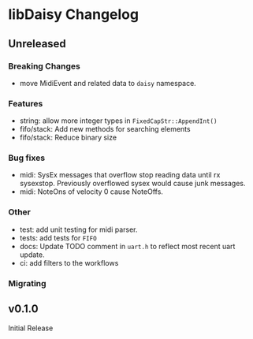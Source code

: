 # libDaisy Changelog

## Unreleased

### Breaking Changes

* move MidiEvent and related data to `daisy` namespace.

### Features
 
* string: allow more integer types in `FixedCapStr::AppendInt()`
* fifo/stack: Add new methods for searching elements
* fifo/stack: Reduce binary size

### Bug fixes

* midi: SysEx messages that overflow stop reading data until rx sysexstop. Previously overflowed sysex would cause junk messages.
* midi: NoteOns of velocity 0 cause NoteOffs.

### Other

* test: add unit testing for midi parser.  
* tests: add tests for `FIFO`
* docs: Update TODO comment in `uart.h` to reflect most recent uart update.
* ci: add filters to the workflows

### Migrating

## v0.1.0

Initial Release

